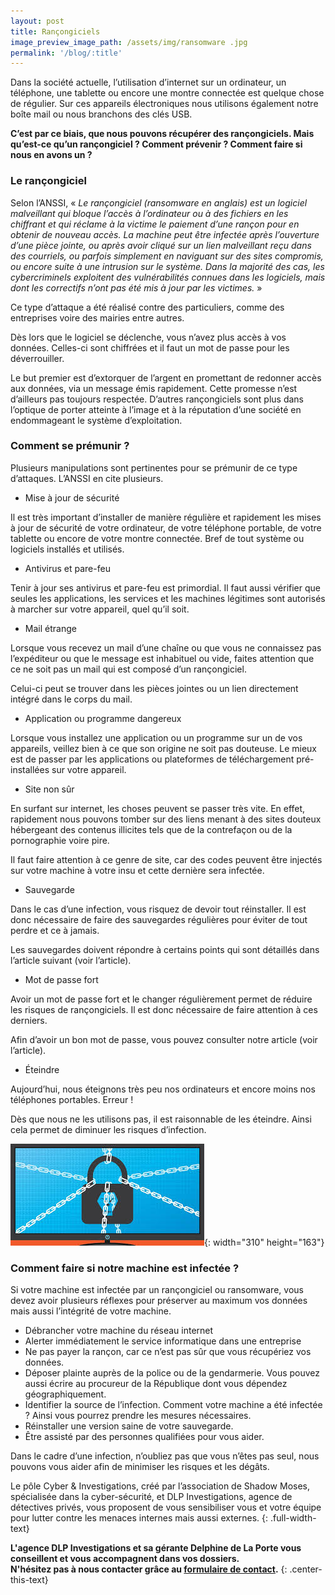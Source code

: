 ```yaml
---
layout: post
title: Rançongiciels
image_preview_image_path: /assets/img/ransomware .jpg
permalink: '/blog/:title'
---
```


Dans la soci&eacute;t&eacute; actuelle, l’utilisation d’internet sur un ordinateur, un t&eacute;l&eacute;phone, une tablette ou encore une montre connect&eacute;e est quelque chose de r&eacute;gulier. Sur ces appareils &eacute;lectroniques nous utilisons &eacute;galement notre bo&icirc;te mail ou nous branchons des cl&eacute;s USB.

**C’est par ce biais, que nous pouvons r&eacute;cup&eacute;rer des ran&ccedil;ongiciels. Mais qu’est-ce qu’un ran&ccedil;ongiciel ? Comment pr&eacute;venir ? Comment faire si nous en avons un ?**

### Le ran&ccedil;ongiciel&nbsp;

Selon l’ANSSI, &laquo;&nbsp;*Le ran&ccedil;ongiciel (ransomware en anglais) est un logiciel malveillant qui bloque l’acc&egrave;s &agrave; l’ordinateur ou &agrave; des fichiers en les chiffrant et qui r&eacute;clame &agrave; la victime le paiement d’une ran&ccedil;on pour en obtenir de nouveau acc&egrave;s. La machine peut &ecirc;tre infect&eacute;e apr&egrave;s l’ouverture d’une pi&egrave;ce jointe, ou apr&egrave;s avoir cliqu&eacute; sur un lien malveillant re&ccedil;u dans des courriels, ou parfois simplement en naviguant sur des sites compromis, ou encore suite &agrave; une intrusion sur le syst&egrave;me. Dans la majorit&eacute; des cas, les cybercriminels exploitent des vuln&eacute;rabilit&eacute;s connues dans les logiciels, mais dont les correctifs n’ont pas &eacute;t&eacute; mis &agrave; jour par les victimes.*&nbsp;&raquo;

Ce type d’attaque a &eacute;t&eacute; r&eacute;alis&eacute; contre des particuliers, comme des entreprises voire des mairies entre autres.

D&egrave;s lors que le logiciel se d&eacute;clenche, vous n’avez plus acc&egrave;s &agrave; vos donn&eacute;es. Celles-ci sont chiffr&eacute;es et il faut un mot de passe pour les d&eacute;verrouiller.

Le but premier est d’extorquer de l’argent en promettant de redonner acc&egrave;s aux donn&eacute;es, via un message &eacute;mis rapidement. Cette promesse n’est d’ailleurs pas toujours respect&eacute;e. D’autres ran&ccedil;ongiciels sont plus dans l’optique de porter atteinte &agrave; l’image et &agrave; la r&eacute;putation d’une soci&eacute;t&eacute; en endommageant le syst&egrave;me d’exploitation.

### Comment se pr&eacute;munir ?

Plusieurs manipulations sont pertinentes pour se pr&eacute;munir de ce type d’attaques. L’ANSSI en cite plusieurs.

* Mise &agrave; jour de s&eacute;curit&eacute;

Il est tr&egrave;s important d’installer de mani&egrave;re r&eacute;guli&egrave;re et rapidement les mises &agrave; jour de s&eacute;curit&eacute; de votre ordinateur, de votre t&eacute;l&eacute;phone portable, de votre tablette ou encore de votre montre connect&eacute;e. Bref de tout syst&egrave;me ou logiciels install&eacute;s et utilis&eacute;s.

* Antivirus et pare-feu

Tenir &agrave; jour ses antivirus et pare-feu est primordial. Il faut aussi v&eacute;rifier que seules les applications, les services et les machines l&eacute;gitimes sont autoris&eacute;s &agrave; marcher sur votre appareil, quel qu’il soit.

* Mail &eacute;trange

Lorsque vous recevez un mail d’une cha&icirc;ne ou que vous ne connaissez pas l’exp&eacute;diteur ou que le message est inhabituel ou vide, faites attention que ce ne soit pas un mail qui est compos&eacute; d’un ran&ccedil;ongiciel.

Celui-ci peut se trouver dans les pi&egrave;ces jointes ou un lien directement int&eacute;gr&eacute; dans le corps du mail.

* Application ou programme dangereux

Lorsque vous installez une application ou un programme sur un de vos appareils, veillez bien &agrave; ce que son origine ne soit pas douteuse. Le mieux est de passer par les applications ou plateformes de t&eacute;l&eacute;chargement pr&eacute;-install&eacute;es sur votre appareil.

* Site non s&ucirc;r

En surfant sur internet, les choses peuvent se passer tr&egrave;s vite. En effet, rapidement nous pouvons tomber sur des liens menant &agrave; des sites douteux h&eacute;bergeant des contenus illicites tels que de la contrefa&ccedil;on ou de la pornographie voire pire.

Il faut faire attention &agrave; ce genre de site, car des codes peuvent &ecirc;tre inject&eacute;s sur votre machine &agrave; votre insu et cette derni&egrave;re sera infect&eacute;e.

* Sauvegarde

Dans le cas d’une infection, vous risquez de devoir tout r&eacute;installer. Il est donc n&eacute;cessaire de faire des sauvegardes r&eacute;guli&egrave;res pour &eacute;viter de tout perdre et ce &agrave; jamais.

Les sauvegardes doivent r&eacute;pondre &agrave; certains points qui sont d&eacute;taill&eacute;s dans l’article suivant (voir l’article).

* Mot de passe fort

Avoir un mot de passe fort et le changer r&eacute;guli&egrave;rement permet de r&eacute;duire les risques de ran&ccedil;ongiciels. Il est donc n&eacute;cessaire de faire attention &agrave; ces derniers.

Afin d’avoir un bon mot de passe, vous pouvez consulter notre article (voir l’article).

* &Eacute;teindre

Aujourd’hui, nous &eacute;teignons tr&egrave;s peu nos ordinateurs et encore moins nos t&eacute;l&eacute;phones portables. Erreur \!

D&egrave;s que nous ne les utilisons pas, il est raisonnable de les &eacute;teindre. Ainsi cela permet de diminuer les risques d’infection.

![](/assets/img/ransomware.jpg){: width="310" height="163"}

### Comment faire si notre machine est infect&eacute;e ?

Si votre machine est infect&eacute;e par un ran&ccedil;ongiciel ou ransomware, vous devez avoir plusieurs r&eacute;flexes pour pr&eacute;server au maximum vos donn&eacute;es mais aussi l’int&eacute;grit&eacute; de votre machine.

* D&eacute;brancher votre machine du r&eacute;seau internet
* Alerter imm&eacute;diatement le service informatique dans une entreprise
* Ne pas payer la ran&ccedil;on, car ce n’est pas s&ucirc;r que vous r&eacute;cup&eacute;riez vos donn&eacute;es.
* D&eacute;poser plainte aupr&egrave;s de la police ou de la gendarmerie. Vous pouvez aussi &eacute;crire au procureur de la R&eacute;publique dont vous d&eacute;pendez g&eacute;ographiquement.
* Identifier la source de l’infection. Comment votre machine a &eacute;t&eacute; infect&eacute;e ? Ainsi vous pourrez prendre les mesures n&eacute;cessaires.
* R&eacute;installer une version saine de votre sauvegarde.
* &Ecirc;tre assist&eacute; par des personnes qualifi&eacute;es pour vous aider.

Dans le cadre d’une infection, n’oubliez pas que vous n’&ecirc;tes pas seul, nous pouvons vous aider afin de minimiser les risques et les d&eacute;g&acirc;ts.

Le p&ocirc;le Cyber & Investigations, cr&eacute;&eacute; par l’association de Shadow Moses, sp&eacute;cialis&eacute;e dans la cyber-s&eacute;curit&eacute;, et DLP Investigations, agence de d&eacute;tectives priv&eacute;s, vous proposent de vous sensibiliser vous et votre &eacute;quipe pour lutter contre les menaces internes mais aussi externes.
{: .full-width-text}

**L'agence DLP Investigations et sa g&eacute;rante Delphine de La Porte vous conseillent et vous accompagnent dans vos dossiers.<br>N'h&eacute;sitez pas &agrave; nous contacter gr&acirc;ce au [formulaire de contact](https://dlp-investigations.fr/#contact).**
{: .center-this-text}